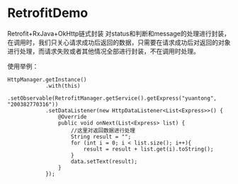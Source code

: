 # RetrofitDemo
Retrofit+RxJava+OkHttp链式封装
对status和判断和message的处理进行封装，在调用时，我们只关心请求成功后返回的数据，只需要在请求成功后对返回的对象进行处理，而请求失败或者其他情况全部进行封装，不在调用时处理。

使用举例：
```
HttpManager.getInstance()
            .with(this)
            .setObservable(RetrofitManager.getService().getExpress("yuantong", "200382770316"))
            .setDataListener(new HttpDataListener<List<Express>>() {
                @Override
                public void onNext(List<Express> list) {
                    //这里对返回数据进行处理
                    String result = "";
                    for (int i = 0; i < list.size(); i++){
                        result = result + list.get(i).toString();
                    }
                    data.setText(result);
                }
            });
 ```
